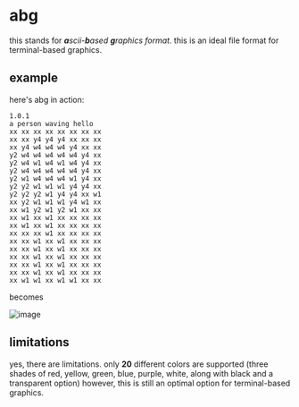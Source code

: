 # abg
this stands for _**a**scii-**b**ased **g**raphics format._ this is an ideal file format for terminal-based graphics.
## example
here's abg in action:
```
1.0.1
a person waving hello
xx xx xx xx xx xx xx xx
xx xx y4 y4 y4 xx xx xx
xx y4 w4 w4 w4 y4 xx xx
y2 w4 w4 w4 w4 w4 y4 xx
y2 w4 w1 w4 w1 w4 y4 xx
y2 w4 w4 w4 w4 w4 y4 xx
y2 w1 w4 w4 w4 w1 y4 xx
y2 y2 w1 w1 w1 y4 y4 xx
y2 y2 y2 w1 y4 y4 xx w1
xx y2 w1 w1 w1 y4 w1 xx
xx w1 y2 w1 y2 w1 xx xx
xx w1 xx w1 xx xx xx xx
xx w1 xx w1 xx xx xx xx
xx xx xx w1 xx xx xx xx
xx xx w1 xx w1 xx xx xx
xx xx w1 xx w1 xx xx xx
xx xx w1 xx w1 xx xx xx
xx xx w1 xx w1 xx xx xx
xx xx w1 xx w1 xx xx xx
xx w1 w1 xx w1 w1 xx xx
```
becomes

![image](https://github.com/qwertyy-dev/abg/assets/129226914/ca8a21e5-35dd-4817-bd69-9a05d065f2da)
## limitations
yes, there are limitations. only **20** different colors are supported (three shades of red, yellow, green, blue, purple, white, along with black and a transparent option)
however, this is still an optimal option for terminal-based graphics.
